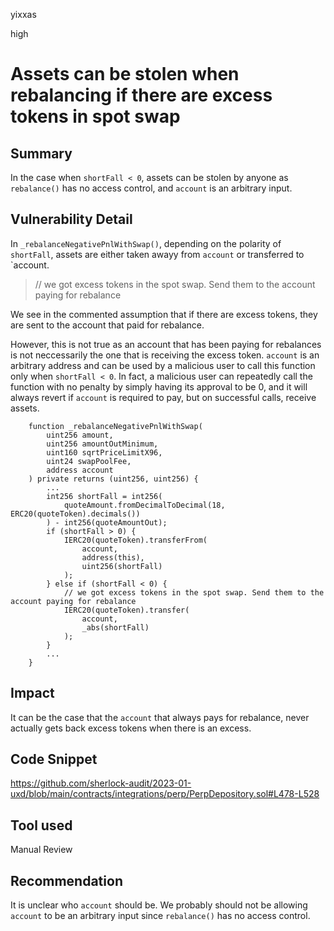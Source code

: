 yixxas

high

# Assets can be stolen when rebalancing if there are excess tokens in spot swap

## Summary
In the case when `shortFall < 0`, assets can be stolen by anyone as `rebalance()` has no access control, and `account` is an arbitrary input.

## Vulnerability Detail
In `_rebalanceNegativePnlWithSwap()`, depending on the polarity of `shortFall`, assets are either taken awayy from `account` or transferred to `account. 

> // we got excess tokens in the spot swap. Send them to the account paying for rebalance

We see in the commented assumption that if there are excess tokens, they are sent to the account that paid for rebalance.

However, this is not true as an account that has been paying for rebalances is not neccessarily the one that is receiving the excess token. `account` is an arbitrary address and can be used by a malicious user to call this function only when `shortFall < 0`. In fact, a malicious user can repeatedly call the function with no penalty by simply having its approval to be 0, and it will always revert if `account` is required to pay, but on successful calls, receive assets.

```solidity
    function _rebalanceNegativePnlWithSwap(
        uint256 amount,
        uint256 amountOutMinimum,
        uint160 sqrtPriceLimitX96,
        uint24 swapPoolFee,
        address account
    ) private returns (uint256, uint256) {
        ...
        int256 shortFall = int256(
            quoteAmount.fromDecimalToDecimal(18, ERC20(quoteToken).decimals())
        ) - int256(quoteAmountOut);
        if (shortFall > 0) {
            IERC20(quoteToken).transferFrom(
                account,
                address(this),
                uint256(shortFall)
            );
        } else if (shortFall < 0) {
            // we got excess tokens in the spot swap. Send them to the account paying for rebalance
            IERC20(quoteToken).transfer(
                account,
                _abs(shortFall)
            );
        }
        ...
    }
```



## Impact

It can be the case that the `account` that always pays for rebalance, never actually gets back excess tokens when there is an excess.

## Code Snippet
https://github.com/sherlock-audit/2023-01-uxd/blob/main/contracts/integrations/perp/PerpDepository.sol#L478-L528

## Tool used

Manual Review

## Recommendation

It is unclear who `account` should be. We probably should not be allowing `account` to be an arbitrary input since `rebalance()` has no access control.
